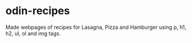 # odin-recipes

Made webpages of recipes for Lasagna, Pizza and Hamburger using p, h1, h2, ul, ol and img tags.